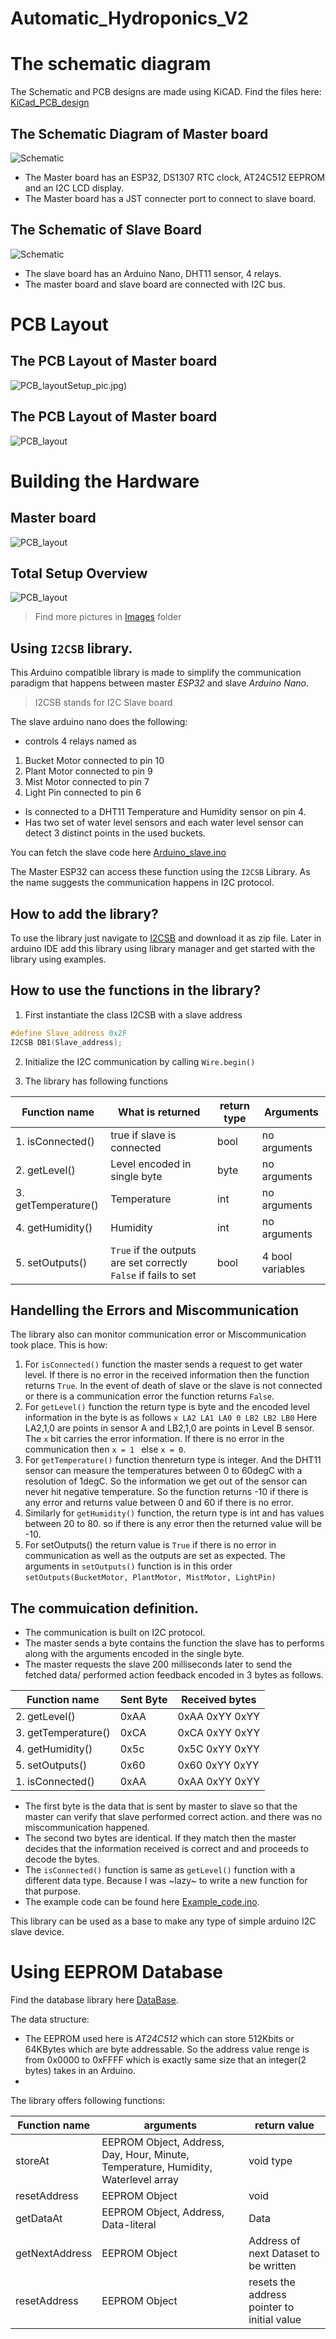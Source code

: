 Automatic_Hydroponics_V2
==========================

# The schematic diagram
The Schematic and PCB designs are made using KiCAD. Find the files here: [KiCad_PCB_design](PCB_designes/KiCad_PCB_design/)
## The Schematic Diagram of Master board
![Schematic](Images/ESP_PCB.jpg)
* The Master board has an ESP32, DS1307 RTC clock, AT24C512 EEPROM and an I2C LCD display.
* The Master board has a JST connecter port to connect to slave board. 

## The Schematic of Slave Board
![Schematic](Images/Arduino_relay.jpg)
* The slave board has an Arduino Nano, DHT11 sensor, 4 relays. 
* The master board and slave board are connected with I2C bus.

# PCB Layout
## The PCB Layout of Master board
![PCB_layout](Images/ESP_PCB.png)Setup_pic.jpg)

## The PCB Layout of Master board
![PCB_layout](Images/Slave_PCB.png)

# Building the Hardware
## Master board
![PCB_layout](Images/ESP_PCB_pic.jpg)

## Total Setup Overview
![PCB_layout](Images/Setup_pic.jpg)

>Find more pictures in [Images](Images) folder
## Using `I2CSB` library.

This Arduino compatible library is made to simplify the communication paradigm that happens between master *ESP32* and slave *Arduino Nano*.

> I2CSB stands for I2C Slave board

The slave arduino nano does the following:
- controls 4 relays named as

1. Bucket Motor connected to pin 10
2. Plant Motor  connected to pin 9
3. Mist Motor   connected to pin 7
4. Light Pin    connected to pin 6

- Is connected to a DHT11 Temperature and Humidity sensor on pin 4.
- Has two set of water level sensors and each water level sensor can detect 3 distinct points in the used buckets.

 You can fetch the slave code here [Arduino_slave.ino](Arduino_sketches/Library/Arduino_I2C_slave/Arduino_I2C_slave.ino)
 
The Master ESP32 can access these function using the `I2CSB` Library. As the name suggests the communication happens in I2C protocol. 

## How to add the library?

To use the library just navigate to [I2CSB](Arduino_sketches/Library/I2CSB/) and download it as zip file. Later in arduino IDE add this library using library manager and get started with the library using examples.

## How to use the functions in the library?

1. First instantiate the class I2CSB with a slave address
```cpp
#define Slave_address 0x2F
I2CSB DB1(Slave_address);
```
2. Initialize the I2C communication by calling `Wire.begin()`

3. The library has following functions

| Function name       | What is returned | return type | Arguments |
|---------------------|------------------|-------------|-----------|
| 1. isConnected()    |true if slave is connected | bool| no arguments|
| 2. getLevel()       |Level encoded in single byte| byte| no arguments|
| 3. getTemperature() |Temperature       | int  | no arguments|
| 4. getHumidity()    |Humidity          | int  | no arguments|
| 5. setOutputs()     |`True` if the outputs are set correctly `False` if fails to set| bool | 4 bool variables|

## Handelling the Errors and Miscommunication

The library also can monitor communication error or Miscommunication took place. This is how:

1. For `isConnected()` function the master sends a request to get water level. If there is no error in the received information then the function returns `True`. In the event of death of slave or the slave is not connected or there is a communication error the function returns `False`.
2. For `getLevel()` function the return type is byte and the encoded level information in the byte is as follows `x LA2 LA1 LA0 0 LB2 LB2 LB0` Here LA2,1,0 are points in sensor A and LB2,1,0 are points in Level B sensor. The `x` bit carries the error information. If there is no error in the communication then `x = 1 ` else `x = 0`.
3. For `getTemperature()` function thenreturn type is integer. And the DHT11 sensor can measure the temperatures between 0 to 60degC with a resolution of 1degC. So the information we get out of the sensor can never hit negative temperature. So the function returns -10 if there is any error and returns value between 0 and 60 if there is no error.
4. Similarly for `getHumidity()` function, the return type is int and has values between 20 to 80. so if there is any error then the returned value will be -10.
5. For setOutputs() the return value is `True` if there is no error in communication as well as the outputs are set as expected. 
 The arguments in `setOutputs()` function is in this order `setOutputs(BucketMotor, PlantMotor, MistMotor, LightPin)`
 
 ## The commuication definition.
 
 * The communication is built on I2C protocol.
 * The master sends a byte contains the function the slave has to performs along with the arguments encoded in the single byte.
 * The master requests the slave 200 milliseconds later to send the fetched data/ performed action feedback encoded in 3 bytes as follows.

| Function name       | Sent Byte | Received  bytes |
|---------------------|-----------|-----------------|
| 2. getLevel()       | 0xAA      | 0xAA 0xYY 0xYY  |
| 3. getTemperature() | 0xCA      | 0xCA 0xYY 0xYY  |
| 4. getHumidity()    | 0x5c      | 0x5C 0xYY 0xYY  |
| 5. setOutputs()     | 0x60      | 0x60 0xYY 0xYY  |
| 1. isConnected()    | 0xAA      | 0xAA 0xYY 0xYY  |

* The first byte is the data that is sent by master to slave so that the master can verify that slave performed correct action. and there was no miscommunication happened. 
* The second two bytes are identical. If they match then the master decides that the information received is correct and and proceeds to decode the bytes.
* The `isConnected()` function is same as `getLevel()` function with a different data type. Because I was ~lazy~ to write a new function for that purpose. 
* The example code can be found here [Example_code.ino](Arduino_sketches/Library/I2CSB/Examples/Example_code/Example_code.ino).

This library can be used as a base to make any type of simple arduino I2C slave device.

# Using EEPROM Database

Find the database library here [DataBase](Arduino_sketches/Library/DataBase/).

The data structure:
* The EEPROM used here is *AT24C512* which can store 512Kbits or 64KBytes which are byte addressable. So the address value renge is from 0x0000 to 0xFFFF which is exactly same size that an integer(2 bytes) takes in an Arduino.
* 
The library offers following functions:

|Function name | arguments | return value|
|--------------|-----------|-------------|
|storeAt       |EEPROM Object, Address, Day, Hour, Minute, Temperature, Humidity, Waterlevel array| void type|
|resetAddress|EEPROM Object|void|
|getDataAt| EEPROM Object, Address, Data-literal| Data|
|getNextAddress| EEPROM Object| Address of next Dataset to be written|
|resetAddress| EEPROM Object| resets the address pointer to initial value|

